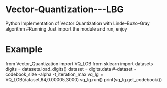 # Vector-Quantization---LBG
Python Implementation of Vector Quantization with Linde–Buzo–Gray algorithm
#Running
Just import the module and run, enjoy
# Example
from Vector_Quantization import VQ_LGB
from sklearn import datasets
digits = datasets.load_digits()
dataset = digits.data
#-dataset -codebook_size -alpha -t_iteration_max
vq_lg = VQ_LGB(dataset,64,0.00005,3000)
vq_lg.run()
print(vq_lg.get_codebook())
